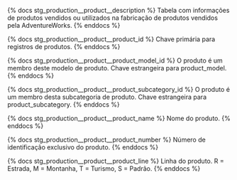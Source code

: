 {% docs stg_production__product__description %}
Tabela com informações de produtos vendidos ou utilizados na fabricação de produtos vendidos pela AdventureWorks.
{% enddocs %}

{% docs stg_production__product__product_id %}
Chave primária para registros de produtos.
{% enddocs %}

{% docs stg_production__product__product_model_id %}
O produto é um membro deste modelo de produto. Chave estrangeira para product_model.
{% enddocs %}

{% docs stg_production__product__product_subcategory_id %}
O produto é um membro desta subcategoria de produto. Chave estrangeira para product_subcategory.
{% enddocs %}

{% docs stg_production__product__product_name %}
Nome do produto.
{% enddocs %}

{% docs stg_production__product__product_number %}
Número de identificação exclusivo do produto.
{% enddocs %}

{% docs stg_production__product__product_line %}
Linha do produto. R = Estrada, M = Montanha, T = Turismo, S = Padrão.
{% enddocs %}

